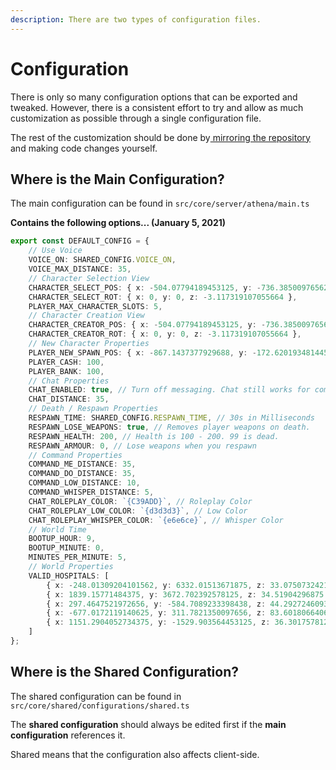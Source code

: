 ```yaml
---
description: There are two types of configuration files.
---
```


# Configuration

There is only so many configuration options that can be exported and tweaked. However, there is a consistent effort to try and allow as much customization as possible through a single configuration file.

The rest of the customization should be done by[ mirroring the repository](https://medium.com/cloud-native-the-gathering/how-to-mirror-copy-an-entire-existing-git-repository-into-a-new-one-3bb8faefad9e) and making code changes yourself.

## Where is the Main Configuration?

The main configuration can be found in `src/core/server/athena/main.ts`

**Contains the following options... \(January 5, 2021\)**

```typescript
export const DEFAULT_CONFIG = {
    // Use Voice
    VOICE_ON: SHARED_CONFIG.VOICE_ON,
    VOICE_MAX_DISTANCE: 35,
    // Character Selection View
    CHARACTER_SELECT_POS: { x: -504.07794189453125, y: -736.385009765625, z: 32.67851257324219 },
    CHARACTER_SELECT_ROT: { x: 0, y: 0, z: -3.117319107055664 },
    PLAYER_MAX_CHARACTER_SLOTS: 5,
    // Character Creation View
    CHARACTER_CREATOR_POS: { x: -504.07794189453125, y: -736.385009765625, z: 32.67851257324219 },
    CHARACTER_CREATOR_ROT: { x: 0, y: 0, z: -3.117319107055664 },
    // New Character Properties
    PLAYER_NEW_SPAWN_POS: { x: -867.1437377929688, y: -172.6201934814453, z: 37.799232482910156 },
    PLAYER_CASH: 100,
    PLAYER_BANK: 100,
    // Chat Properties
    CHAT_ENABLED: true, // Turn off messaging. Chat still works for commands.
    CHAT_DISTANCE: 35,
    // Death / Respawn Properties
    RESPAWN_TIME: SHARED_CONFIG.RESPAWN_TIME, // 30s in Milliseconds
    RESPAWN_LOSE_WEAPONS: true, // Removes player weapons on death.
    RESPAWN_HEALTH: 200, // Health is 100 - 200. 99 is dead.
    RESPAWN_ARMOUR: 0, // Lose weapons when you respawn
    // Command Properties
    COMMAND_ME_DISTANCE: 35,
    COMMAND_DO_DISTANCE: 35,
    COMMAND_LOW_DISTANCE: 10,
    COMMAND_WHISPER_DISTANCE: 5,
    CHAT_ROLEPLAY_COLOR: `{C39ADD}`, // Roleplay Color
    CHAT_ROLEPLAY_LOW_COLOR: `{d3d3d3}`, // Low Color
    CHAT_ROLEPLAY_WHISPER_COLOR: `{e6e6ce}`, // Whisper Color
    // World Time
    BOOTUP_HOUR: 9,
    BOOTUP_MINUTE: 0,
    MINUTES_PER_MINUTE: 5,
    // World Properties
    VALID_HOSPITALS: [
        { x: -248.01309204101562, y: 6332.01513671875, z: 33.0750732421875 },
        { x: 1839.15771484375, y: 3672.702392578125, z: 34.51904296875 },
        { x: 297.4647521972656, y: -584.7089233398438, z: 44.292724609375 },
        { x: -677.0172119140625, y: 311.7821350097656, z: 83.601806640625 },
        { x: 1151.2904052734375, y: -1529.903564453125, z: 36.3017578125 }
    ]
};
```

## Where is the Shared Configuration?

The shared configuration can be found in `src/core/shared/configurations/shared.ts`

The **shared configuration** should always be edited first if the **main configuration** references it.

Shared means that the configuration also affects client-side.

